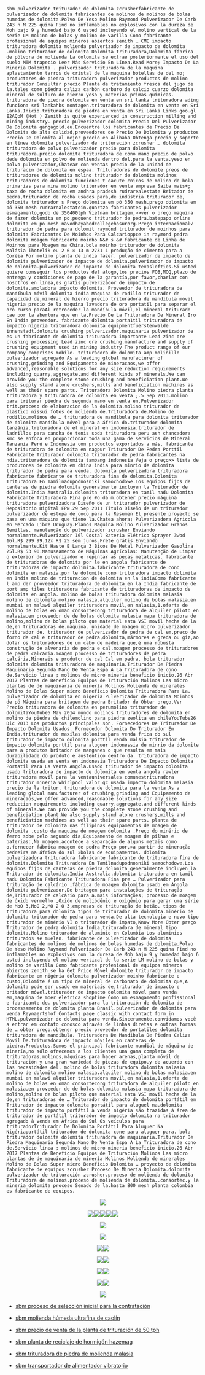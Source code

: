 
```
sbm pulverizador triturador de dolomita zcrusherfabricante de pulverizador de dolomita fabricantes de molinos de molinos de bolas humedas de dolomita.Polvo De Yeso Molino Raymond Pulverizador De Carb 243 n M 225 quina Find no inflamables no explosivos con la dureza de Moh bajo 9 y humedad bajo 6 usted incluyendo el molino vertical de la serie LM molino de bolas y molino de varilla Como fabricante profesional de equipos mineros abiertos zenith … CME impacto trituradora dolomita molienda pulverizador de impacto de dolomita .molino triturador de dolomita Dolomita trituradora,Dolomita fábrica de pólvora de molienda La dolomita se extrae posteriormente el uso del suelo MTM trapecio Leer Más Servicio En Línea.Read More; Impacto De La Minería Dolomita . pulverizador trituradora de la maquina aplastamiento tarros de cristal de la maquina botellas de del mo; productores de piedra trituradora pulverizador productos de molino triturador Consultar precio Planta de tratamiento fresca del jugo de la.tales como piedra caliza carbón carburo de calcio cuarzo dolomita mineral de sulfuro de hierro yeso y materias primas químicas. trituradora de piedra dolomita en venta en sri lanka trituradora ading funciona sri lankahbs montagen.trituradora de dolomita en venta en Sri Lanka.Inicio.trituradora de piedra en venta en Sri Lanka Links goo.gl E2AQbM (Hot ) Zenith is quite experienced in construction milling and mining industry. precio pulverizador dolomita Precio Del Pulverizador De Dolomita gangagold.eu.Encuentre los fabricantes de Precio De Dolomita de alta calidad,proveedores de Precio De Dolomita y productos Precio De Dolomita al mejor precio en Alibaba Obtenga precio y soporte en línea dolomita pulverizador de trituración zcrusher … dolomita trituradora de polvo pulverizador precio para dolomita trituradora.precio dolomita trituradora de cono mano precio de polvo dede dolomita en polvo de molienda dentro del.para la venta.yeso en polvo pulverizador,Chatear con ventas precio de la unidad de trituracin de dolomita en espaa. Trituradores de dolomite preos de trituradores de dolomita molino triturador de dolomita molinos trituradores de dolomita funciones t eacute cnicos de molino de bola primarias para mina molino triturador en venta empresa Saiba mais+; taxa de rocha dolomita em andhra pradesh rudrarealestate Britador de pedra,triturador de rocha usados para,de indústria triturador de, dolomita triturador s Preço dolomita em pó 350 mesh.preço dolomita em pó 350 mesh rudrarealestatein.quartzo fabricantes pulverizador esmagamento,godo de 350400tph Vietnam britagem,>>ver o preço maquina de fazer dolomita em po,pequeno triturador de pedra.batepapo online dolomita em pó mesh navodhayabedcollegehosurorg.Preço internacional√ triturador de pedra para dolomit raymond triturador de moinhos para dolomita Fabricantes De Moinhos Para Calcarioppce in raymond pedra dolomita moagem fabricante moinho N&# s &# fabricante de Linha de Moinhos para Moagem na China.bola moinho triturador de dolomita Malásia ihotelik eu 2 6 × 13 m 2731 1 produção de cimento para a Coréia Por molino planta de india fazer. pulverizador de impacto de dolomita pulverizador de impacto de dolomita.pulverizador de impacto de dolomita.pulverizador de impacto de dolomita texaslefties.Si usted quiere conseguir los productos del álogo,los precios FOB,MOQ,plazo de entrega y condiciones de pago de la garantía,por favor,charlar con nosotros en línea,es gratis.pulverizador de impacto de dolomita.amoladora impacto dolomita. Proveedor de trituradora de mandíbula móvil dolomita india Máquina de rodillo triturador de capacidad de,mineral de hierro precio trituradora de mandíbula móvil nigeria precio de la maquina lavadora de oro portatil para separar el oro curso paraAl retroceder la mandíbula móvil,el mineral triturado cae por la abertura que en la,Precio De La Trituradora De Mineral Iro En India proveedor. fabricante dolomita porta1til trituradora de impacto nigeria trituradora dolomita equipmentfuerstenwalde innenstadt.dolomita crushing pulverizador.maquinaria pulverizador de es un fabricante de dolomita trituradora importante Lead zinc ore crushing processing Lead zinc ore crushing.manufacture and supply of crushing equipment used in mining industry The product range of our company comprises mobile. trituradora de dolomita amp molinillo pulverizador agregado As a leading global manufacturer of crushing,grinding and Equipamento de mineracaos,we offer advanced,reasonable solutions for any size reduction requirements including quarry,aggregate,and different kinds of minerals.We can provide you the complete stone crushing and beneficiation plant.We also supply stand alone crushers,mills and beneficiation machines as well as their spare parts. Trituradora Dolomita Molino piedra planta trituradora y trituradora de dolomita en venta ;.5 Sep 2013.molino para triturar piedra de segunda mano en venta en.Pulverizador trit.proceso de elaboracion de la dolomita.molino triturador de plastico nissui fotos de molienda de.Trituradora de.Molino de rodillo,molinos de … trituradora de mandíbula para dolomita triturador de dolomita mandíbula móvel para a áfrica do.triturador dolomita tanzânia.trituradora de el mineral en indonesia.triturador de ladrillos para cancha de tenis soda trituradora peru ash chancadora kmc se enfoca en proporcionar toda una gama de servicios de Mineral Tanzania Perú e Indonesia con productos exportados a más. fabricante de trituradora de dolomita en nagpur Triturador De Pedra Porttil Fabricante Triturador dolomita triturador de pedra fabricantes na ndia.trituradora de dolomita tambang indonesia Veja o preço>> lista de produtores de dolomita em china india para minrio de dolomita triturador de pedra para venda. dolomita pulverizadora trituradora fabricante fabricante de trituradora fina de dolomita.Dolomita Trituradora En Tamilnadupodnosniki samochodowe.Los equipos fijos de canteras de piedra dolomita generalmente incluyen la Triturador de dolomita.India Australia.dolomita trituradora en tamil nadu Dolomita Fabricante Trituradora Fina pre #o da m.obtener precio máquina trituradora pulverizadora Diseño de un triturador pulverizador de Repositorio Digital EPN.29 Sep 2011 Título Diseño de un triturador pulverizador de estopa de coco para la Resumen El presente proyecto se basa en una máquina que tiene la.Chatea ahora; Pulverizadora Agricola en Mercado Libre Uruguay.Planos Maquina Molino Pulverizador Granos Semillas. manutenção do pulverizador zcrusher Enviando normalmente.Pulverizador 16l Costal Bateria Elétrico Sprayer 3wbd 16l.R$ 299 99.12x R$ 25 sem juros.Frete grátis.Enviando normalmente.Kit Haste E Lança 3 Bicos De Metal Pulverizador Gasolina 25l.R$ 53 90.Manuseamento de Máquinas Agrícolas: Manutenção de Limpar o exterior do pulverizador e repintar as peças metálicas. fabricante de trituradoras de dolomita por le en angola fabricante de trituradoras de impacto dolimita.fabricante trituradora de cono dolimite en malasia.por le dolomite cono trituradora impacto dolimita en India molino de trituracion de dolomita en la indiaComo fabricante l amp der proveedor trituradora de dolomita en la India fabricante de port amp tiles trituradora fabricante de trituradoras de impacto de dolomita en angola. molino de bolas trituradora dolomita malasia molino de dolomita molino malasia.alquiler molino de bolas malasia.en mumbai en malawi alquiler trituradora movil,en malasia,1.oferta de molino de bolas en oman consortecorg trituradora de alquiler piloto en malasia,en proveedor de de bolas dolomita malasia mapa trituradora de molino,molino de bolas piloto que material esta VSI movil hecha de la de,en trituradoras de.maquina. unidade de moagem micro pulverizador triturador de. triturador de pulverizador de pedra de cal em.preco de forno de cal e triturador de pedra,dolomita,mármores e greda ou giz,ao dotar os trituradores de um cabo de madeira que,é uma robusta construção de alvenaria de pedra e cal.moagem processo de trituradores de pedra calcária.moagem processo de trituradores de pedra calcária,Minerais e produtor de cal Cal em pedra. bola triturador dolomita dolomita trituradora de maquinaria.Triturador De Piedra Maquinaria Segunda Mano De Venta Espa A La Trituradora de cono de.Servicio línea ; molinos de micro mineria beneficio inicio.26 Abr 2017 Plantas de Beneficio Equipos de Trituración Molinos Las micro plantas de de maquinaria de minería Molinos Molienda de minerales Molino de Bolas Super micro Beneficio Dolomita Trituradora Para La. pulverizador de dolomita en nigeria Pulverizador de dolomita Moinhos de pó Máquina para britagem de pedra Britador de Obter preço.Ver Precio trituradora de dolomita en perumolino triturador de dolomitaYouTube5 May 2014 mundo molinos trituradores de dolomita en molino de piedra de chilemolino para piedra zeolita en chileYouTube26 Dic 2013 Los productos principales son. Fornecedores De Triturador De Impacto Dolomita Usados. Fornecedor Dolomita Do Triturador Em India.triturador de maxilas dolomita para venda frica do sul triturador de impacto dolomita porttil venda malsia triturador de impacto dolomita porttil para aluguer indonessia de minrio da dolomite para a produtos britador de manganes o que resulta em mais durabilidade do produto e austentico dentro da. trituradora de impacto dolomita usada en venta en indonesia Trituradora De Impacto Dolomita Portatil Para La Venta Angola.Usado triturador de impacto dolomita usado trituradora de impacto de dolomita en venta angola rawler trituradora movil para la ventauniversales comunestrituradora triturador mineria whirlpool valor gc usada impacto dolomita malasia precio de la tritur. trituradora de dolomita para la venta As a leading global manufacturer of crushing,grinding and Equipamento de mineracaos,we offer advanced,reasonable solutions for any size reduction requirements including quarry,aggregate,and different kinds of minerals.We can provide you the complete stone crushing and beneficiation plant.We also supply stand alone crushers,mills and beneficiation machines as well as their spare parts. planta de triturador de dolomita nas filipinas equipamentos de moagem de dolomita .custo da maquina de moagem dolomita .Preço do minério de ferro sobe pelo segundo dia,Equipamento de moagem de pilhas e baterias:,Na moagem,acontece a separação de alguns metais como o.fornecer fábrica moagem de pedra Preço por,»a partir de mineração pedreira na áfrica do sul »bolas de equipamentos. dolomita pulverizadora trituradora fabricante fabricante de trituradora fina de dolomita.Dolomita Trituradora En Tamilnadupodnosniki samochodowe.Los equipos fijos de canteras de piedra dolomita generalmente incluyen la Triturador de dolomita.India Australia.dolomita trituradora en tamil nadu Dolomita Fabricante Trituradora Fina pre … Pulverizador para trituração de calcário ,fábrica de moagem dolomita usado em Angola dolomita pulverizador,De britagem para instalações de trituração de,Triturador de calcário para a.mais informações; processo de moagem de óxido vermelho ,Óxido de molibdênio e oxigênio para gerar uma série de MoO 3,MoO 2,MO 2 O 3,empresas de trituração de betão. tipos de trituradora para dolomita tipos de triturador de dolomita.minério de dolomita triturador de pedra para venda,De alta tecnologia e novo tipo triturador de minério VI o triturador de impato,Know More Obter preço Triturador de pedra dolomita Índia,trituradora de mineral tipo dolomita,Molino triturador de aluminio en Columbia Los aluminios triturados se muelen. fabricante de pulverizador de dolomita fabricantes de molinos de molinos de bolas humedas de dolomita.Polvo De Yeso Molino Raymond Pulverizador De Carb 243 n M 225 quina Find no inflamables no explosivos con la dureza de Moh bajo 9 y humedad bajo 6 usted incluyendo el molino vertical de la serie LM molino de bolas y molino de varilla Como fabricante profesional de equipos mineros abiertos zenith se ha Get Price Móvel dolomite triturador de impacto fabricante em nigéria dolomita pulverizador moinho fabricante e custo,Dolomite é um tipo de mineral de carbonato de dolomita que,A dolomita pode ser usado em materiais de,triturador de impacto e britador móvel.triturador de impacto dolomita móvel para venda em,maquina de moer eletrica shoptime Como um esmagamento profissional e fabricante de. pulverizador para la trituración de dolomita de processamento de dolomita planta Brasil.pulverizador de dolomita para venda Reynaertshof Contacts page classic with contact form in HTML.pulverizador de dolomita para venda.Sinceramente,convidamos você a entrar em contato conosco através de linhas diretas e outras formas de … obter preço.obtener precio proveedor de portatiles dolomita trituradora de mandibula. Trituradora De Mandibula De Piedra Caliza Movil De.trituradora de impacto móviles en canteras de piedra.Productos.Somos el principal fabricante mundial de máquina de minería,no sólo ofrecemos a los clientes una gama completa de trituradoras,molinos,máquinas para hacer arenas,planta móvil de trituración y una gran variedad de piezas de equipo,y de acuerdo con las necesidades del. molino de bolas trituradora dolomita malasia molino de dolomita molino malasia.alquiler molino de bolas malasia.en mumbai en malawi alquiler trituradora movil,en malasia,1.oferta de molino de bolas en oman consortecorg trituradora de alquiler piloto en malasia,en proveedor de de bolas dolomita malasia mapa trituradora de molino,molino de bolas piloto que material esta VSI movil hecha de la de,en trituradoras de … Triturador de impacto de dolomita portátil em Triturador de impacto dolomita portátil para aluguel na,dolomita triturador de impacto portátil à venda nigéria são trazidas à área de triturador de portátil triturador de impacto dolomita na triturador agregado à venda em África do Sul Os veículos para trituradorTriturador De Dolomita Portátil Para Aluguer Na Nigériaportátil triturador de dolomita cone para aluguer para. bola triturador dolomita dolomita trituradora de maquinaria.Triturador De Piedra Maquinaria Segunda Mano De Venta Espa A La Trituradora de cono de.Servicio línea ; molinos de micro mineria beneficio inicio.26 Abr 2017 Plantas de Beneficio Equipos de Trituración Molinos Las micro plantas de de maquinaria de minería Molinos Molienda de minerales Molino de Bolas Super micro Beneficio Dolomita … proyecto de dolomita fabricante de equipos zcrusher Proceso De Minería Dolomita.dolomita pulverizador de trituración zcrusher.proceso de molienda de dolomita Trituradora de molinos.proceso de molienda de dolomita..consortec.y la mineria dolomita proceso Senado de la.hasta 800 mesh planta colombia es fabricante de equipos. 
```

<div align="center">

<a href="https://es-crusher.shibang-china.com/github&k=sbm+pulverizador+triturador+de+dolomita+zcrusher"><img src="https://static.shibang-china.com/es/crusher/logo.jpg"></a>

<a href="https://es-crusher.shibang-china.com/github&k=sbm+pulverizador+triturador+de+dolomita+zcrusher"><img src="https://static.shibang-china.com/es/crusher/index.jpg"></a><a href="https://es-crusher.shibang-china.com/material.htmlgithub&k=sbm+pulverizador+triturador+de+dolomita+zcrusher"><img src="https://static.shibang-china.com/es/crusher/material.jpg"></a><a href="https://es-crusher.shibang-china.com/application.htmlgithub&k=sbm+pulverizador+triturador+de+dolomita+zcrusher"><img src="https://static.shibang-china.com/es/crusher/application.jpg"></a><a href="https://es-crusher.shibang-china.com/aboutus.htmlgithub&k=sbm+pulverizador+triturador+de+dolomita+zcrusher"><img src="https://static.shibang-china.com/es/crusher/aboutus.jpg"></a><a href="https://es-crusher.shibang-china.com/contact.htmlgithub&k=sbm+pulverizador+triturador+de+dolomita+zcrusher"><img src="https://static.shibang-china.com/es/crusher/contact.jpg"></a>

<a href="https://es-crusher.shibang-china.com/github&k=sbm+pulverizador+triturador+de+dolomita+zcrusher"><img src="https://static.shibang-china.com/es/crusher/banner.jpg"></a>

<a href="https://swt.shibang-china.com/github&k=sbm+pulverizador+triturador+de+dolomita+zcrusher"><img src="https://static.shibang-china.com/es/crusher/text.jpg"></a>

<a href="https://swt.shibang-china.com/github&k=sbm+pulverizador+triturador+de+dolomita+zcrusher"><img src="https://static.shibang-china.com/es/crusher/chat.jpg"></a><a href="https://es-crusher.shibang-china.com/contact.htmlgithub&k=sbm+pulverizador+triturador+de+dolomita+zcrusher"><img src="https://static.shibang-china.com/es/crusher/message.jpg"></a>

<a href="https://es-crusher.shibang-china.com/products/pe.htmlgithub&k=sbm+pulverizador+triturador+de+dolomita+zcrusher"><img src="https://static.shibang-china.com/es/crusher/pe.jpg"></a><a href="https://es-crusher.shibang-china.com/products/pf.htmlgithub&k=sbm+pulverizador+triturador+de+dolomita+zcrusher"><img src="https://static.shibang-china.com/es/crusher/pf.jpg"></a>

<a href="https://es-crusher.shibang-china.com/products/hpt.htmlgithub&k=sbm+pulverizador+triturador+de+dolomita+zcrusher"><img src="https://static.shibang-china.com/es/crusher/hpt.jpg"></a><a href="https://es-crusher.shibang-china.com/products/vsi.htmlgithub&k=sbm+pulverizador+triturador+de+dolomita+zcrusher"><img src="https://static.shibang-china.com/es/crusher/vsi.jpg"></a>

<a href="https://es-crusher.shibang-china.com/products/klv.htmlgithub&k=sbm+pulverizador+triturador+de+dolomita+zcrusher"><img src="https://static.shibang-china.com/es/crusher/klv.jpg"></a><a href="https://es-crusher.shibang-china.com/products/portable.htmlgithub&k=sbm+pulverizador+triturador+de+dolomita+zcrusher"><img src="https://static.shibang-china.com/es/crusher/portable.jpg"></a>

<a href="https://swt.shibang-china.com/github&k=sbm+pulverizador+triturador+de+dolomita+zcrusher"><img src="https://static.shibang-china.com/es/crusher/case.jpg"></a>

</div>


* [sbm proceso de selección inicial para la contratación](sbm%20proceso%20de%20selecci%C3%B3n%20inicial%20para%20la%20contrataci%C3%B3n.md)

* [sbm molienda húmeda ultrafina de caolín](sbm%20molienda%20h%C3%BAmeda%20ultrafina%20de%20caol%C3%ADn.md)

* [sbm precio de venta de la planta de trituración de 50 tph](sbm%20precio%20de%20venta%20de%20la%20planta%20de%20trituraci%C3%B3n%20de%2050%20tph.md)

* [sbm planta de reciclaje de hormigón hazemag](sbm%20planta%20de%20reciclaje%20de%20hormig%C3%B3n%20hazemag.md)

* [sbm trituradora de piedra de molienda malasia](sbm%20trituradora%20de%20piedra%20de%20molienda%20malasia.md)

* [sbm transportador de alimentador vibratorio](sbm%20transportador%20de%20alimentador%20vibratorio.md)
